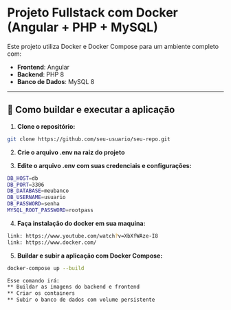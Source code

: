 # Projeto Fullstack com Docker (Angular + PHP + MySQL)

Este projeto utiliza Docker e Docker Compose para  um ambiente completo com:

- **Frontend**: Angular
- **Backend**: PHP 8
- **Banco de Dados**: MySQL 8

---

## 🚀 Como buildar e executar a aplicação

1. **Clone o repositório:**

```bash
git clone https://github.com/seu-usuario/seu-repo.git
```

2. **Crie o arquivo .env na raiz do projeto**

3. **Edite o arquivo .env com suas credenciais e configurações:**
```bash 
DB_HOST=db
DB_PORT=3306
DB_DATABASE=meubanco
DB_USERNAME=usuario
DB_PASSWORD=senha
MYSQL_ROOT_PASSWORD=rootpass
```
4. **Faça instalação do docker em sua maquina:**

```bash
link: https://www.youtube.com/watch?v=XbXfWAze-I8
link: https://www.docker.com/
```

5. **Buildar e subir a aplicação com Docker Compose:**

```bash
docker-compose up --build

```
```bash
Esse comando irá:
** Buildar as imagens do backend e frontend
** Criar os containers
** Subir o banco de dados com volume persistente
```






